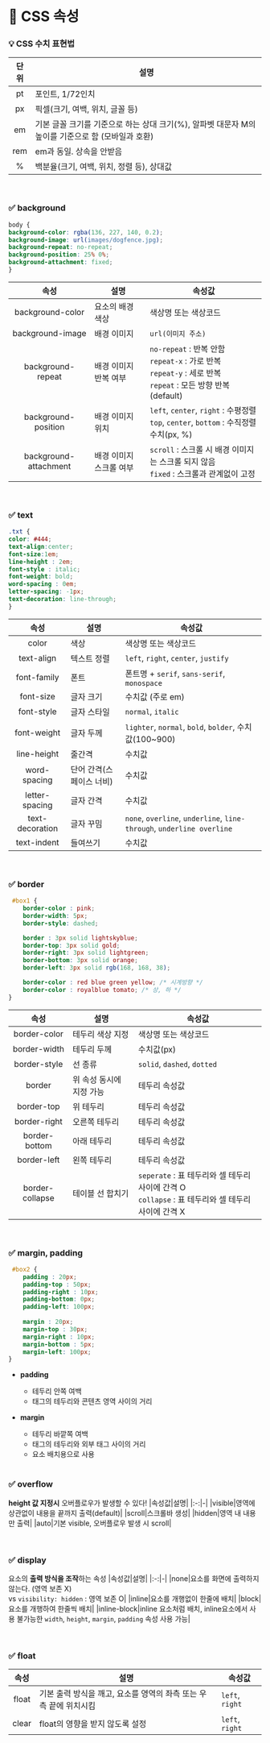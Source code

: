 # 📌 CSS 속성

### 💡 CSS 수치 표현법
|단위|설명|
|:-:|-|
|pt|포인트, 1/72인치|
|px|픽셀(크기, 여백, 위치, 글꼴 등)|
|em|기본 글꼴 크기를 기준으로 하는 상대 크기(%), 알파벳 대문자 M의 높이를 기준으로 함 (모바일과 호환)|
|rem|em과 동일. 상속을 안받음|
|%|백분율(크기, 여백, 위치, 정렬 등), 상대값|

<br>

### ✅ background
```css
body {
background-color: rgba(136, 227, 140, 0.2);
background-image: url(images/dogfence.jpg);
background-repeat: no-repeat;
background-position: 25% 0%; 
background-attachment: fixed;
}
```
|속성|설명|속성값|
|:-:|-|-|
|background-color|요소의 배경 색상|색상명 또는 색상코드|
|background-image|배경 이미지|`url(이미지 주소)`|
|background-repeat|배경 이미지 반복 여부|`no-repeat` : 반복 안함 <br> `repeat-x` : 가로 반복 <br> `repeat-y` : 세로 반복 <br> `repeat` : 모든 방향 반복 (default)|
|background-position|배경 이미지 위치|`left`, `center`, `right` : 수평정렬 <br> `top`, `center`, `bottom` : 수직정렬 <br> 수치(px, %)|
|background-attachment|배경 이미지 스크롤 여부|`scroll` : 스크롤 시 배경 이미지는 스크롤 되지 않음 <br> `fixed` : 스크롤과 관계없이 고정|

<br>

### ✅ text
```css
.txt {
color: #444; 
text-align:center;
font-size:1em;
line-height : 2em;
font-style : italic;
font-weight: bold;
word-spacing : 0em;
letter-spacing: -1px;
text-decoration: line-through;
}
```
|속성|설명|속성값|
|:-:|-|-|
|color|색상|색상명 또는 색상코드|
|text-align|텍스트 정렬|`left`, `right`, `center`, `justify`|
|font-family|폰트|폰트명 + `serif`, `sans-serif`, `monospace`|
|font-size|글자 크기|수치값 (주로 em)|
|font-style|글자 스타일|`normal`, `italic`|
|font-weight|글자 두께|`lighter`, `normal`, `bold`, `bolder`, 수치값(100~900)|
|line-height|줄간격|수치값|
|word-spacing|단어 간격(스페이스 너비)|수치값|
|letter-spacing|글자 간격|수치값|
|text-decoration|글자 꾸밈|`none`, `overline`, `underline`, `line-through`, `underline overline`|
|text-indent|들여쓰기|수치값|

<br>

### ✅ border
```css
 #box1 {
    border-color : pink;
    border-width: 5px;
    border-style: dashed;

    border : 3px solid lightskyblue;
    border-top: 3px solid gold;
    border-right: 3px solid lightgreen;
    border-bottom: 3px solid orange;
    border-left: 3px solid rgb(168, 168, 38);

    border-color : red blue green yellow; /* 시계방향 */
    border-color : royalblue tomato; /* 상, 하 */
}
```
|속성|설명|속성값|
|:-:|-|-|
|border-color|테두리 색상 지정|색상명 또는 색상코드|
|border-width|테두리 두께|수치값(px)|
|border-style|선 종류|`solid`, `dashed`, `dotted`|
|border|위 속성 동시에 지정 가능|테두리 속성값|
|border-top|위 테두리|테두리 속성값|
|border-right|오른쪽 테두리|테두리 속성값|
|border-bottom|아래 테두리|테두리 속성값|
|border-left|왼쪽 테두리|테두리 속성값|
|border-collapse|테이블 선 합치기|`seperate` : 표 테두리와 셀 테두리 사이에 간격 O <br> `collapse` : 표 테두리와 셀 테두리 사이에 간격 X|

<br>

### ✅ margin, padding
```css
 #box2 {
    padding : 20px;
    padding-top : 50px;
    padding-right : 10px;
    padding-bottom: 0px;
    padding-left: 100px;
    
    margin : 20px;
    margin-top : 30px;
    margin-right : 10px;
    margin-bottom : 5px;
    margin-left: 100px;
}
```
- **padding**
    - 테두리 안쪽 여백
    - 태그의 테두리와 콘텐츠 영역 사이의 거리
- **margin**
    - 테두리 바깥쪽 여백
    - 태그의 테두리와 외부 태그 사이의 거리
    - 요소 배치용으로 사용

    <br>

### ✅ overflow
**height 값 지정시** 오버플로우가 발생할 수 있다!
|속성값|설명|
|:-:|-|
|visible|영역에 상관없이 내용을 끝까지 출력(default)|
|scroll|스크롤바 생성|
|hidden|영역 내 내용만 출력|
|auto|기본 visible, 오버플로우 발생 시 scroll|
    
<br>

### ✅ display
요소의 **출력 방식을 조작**하는 속성
|속성값|설명|
|:-:|-|
|none|요소를 화면에 출력하지 않는다. (영역 보존 X) <br> vs `visibility: hidden` : 영역 보존 O|
|inline|요소를 개행없이 한줄에 배치|
|block|요소를 개행하여 한줄씩 배치|
|inline-block|inline 요소처럼 배치, inline요소에서 사용 불가능한 `width`, `height`, `margin`, `padding` 속성 사용 가능|

<br>

### ✅ float
|속성|설명|속성값|
|:-:|-|-|
|float|기본 출력 방식을 깨고, 요소를 영역의 좌측 또는 우측 끝에 위치시킴|`left`, `right`|
|clear|float의 영향을 받지 않도록 설정|`left`, `right`|